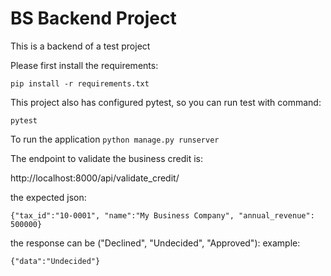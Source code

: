 # BS Backend Project
This is a backend of a test project

Please first install the requirements:

`pip install -r requirements.txt`

This project also has configured pytest, so you can run test with command:

`pytest`

To run the application
`python manage.py runserver`

The endpoint to validate the business credit is:

http://localhost:8000/api/validate_credit/

the expected json:

`{"tax_id":"10-0001", "name":"My Business Company", "annual_revenue": 500000}`

the response can be ("Declined", "Undecided", "Approved"):
example: 

`{"data":"Undecided"}`
